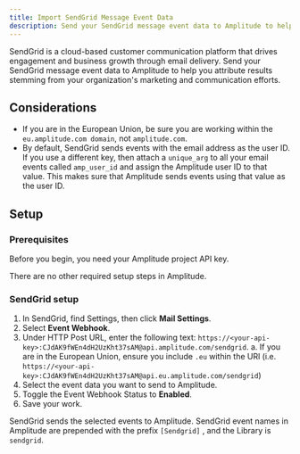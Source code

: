 ```yaml
---
title: Import SendGrid Message Event Data
description: Send your SendGrid message event data to Amplitude to help you attribute results stemming from your organization's marketing and communication efforts.
---
```


SendGrid is a cloud-based customer communication platform that drives engagement and business growth through email delivery. Send your SendGrid message event data to Amplitude to help you attribute results stemming from your organization's marketing and communication efforts.

## Considerations

- If you are in the European Union, be sure you are working within the `eu.amplitude.com domain`, not `amplitude.com`.
- By default, SendGrid sends events with the email address as the user ID. If you use a different key, then attach a `unique_arg` to all your email events called `amp_user_id` and assign the Amplitude user ID to that value. This makes sure that Amplitude sends events using that value as the user ID.

## Setup

### Prerequisites

Before you begin, you need your Amplitude project API key. 

There are no other required setup steps in Amplitude. 

### SendGrid setup

1. In SendGrid, find Settings, then click **Mail Settings**.
2. Select **Event Webhook**.
3. Under HTTP Post URL, enter the following text: `https://<your-api-key>:CJdAK9fWEn4dH2UzKht37sAM@api.amplitude.com/sendgrid`.
  a. If you are in the European Union, ensure you include `.eu` within the URl (i.e. `https://<your-api-key>:CJdAK9fWEn4dH2UzKht37sAM@api.eu.amplitude.com/sendgrid`)
5. Select the event data you want to send to Amplitude.
6. Toggle the Event Webhook Status to **Enabled**.
7. Save your work. 

SendGrid sends the selected events to Amplitude. SendGrid event names in Amplitude are prepended with the prefix `[Sendgrid]` , and the Library is `sendgrid`.
